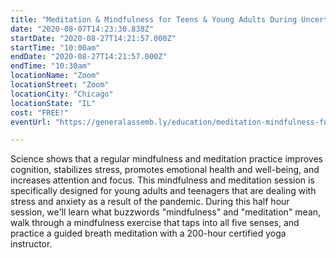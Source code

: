 ```yaml
---
title: "Meditation & Mindfulness for Teens & Young Adults During Uncertain Times- FREE!"
date: "2020-08-07T14:23:30.838Z"
startDate: "2020-08-27T14:21:57.000Z"
startTime: "10:00am"
endDate: "2020-08-27T14:21:57.000Z"
endTime: "10:30am"
locationName: "Zoom"
locationStreet: "Zoom"
locationCity: "Chicago"
locationState: "IL"
cost: "FREE!"
eventUrl: "https://generalassemb.ly/education/meditation-mindfulness-for-teens-young-adults-during-uncertain-times/chicago/139073"

---
```


Science shows that a regular mindfulness and meditation practice improves cognition, stabilizes stress, promotes emotional health and well-being, and increases attention and focus. This mindfulness and meditation session is specifically designed for young adults and teenagers that are dealing with stress and anxiety as a result of the pandemic. During this half hour session, we'll learn what buzzwords "mindfulness" and "meditation" mean, walk through a mindfulness exercise that taps into all five senses, and practice a guided breath meditation with a 200-hour certified yoga instructor.

